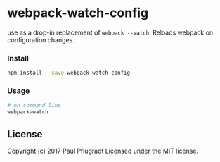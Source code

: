 # webpack-watch-config

use as a drop-in replacement of `webpack --watch`.
Reloads webpack on configuration changes.

### Install
```sh
npm install --save webpack-watch-config
```

### Usage
```sh
# on command line
webpack-watch
```

## License
Copyright (c) 2017 Paul Pflugradt
Licensed under the MIT license.
